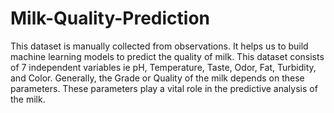 # Milk-Quality-Prediction
This dataset is manually collected from observations. It helps us to build machine learning models to predict the quality of milk. This dataset consists of 7 independent variables ie pH, Temperature, Taste, Odor, Fat, Turbidity, and Color. Generally, the Grade or Quality of the milk depends on these parameters. These parameters play a vital role in the predictive analysis of the milk.
